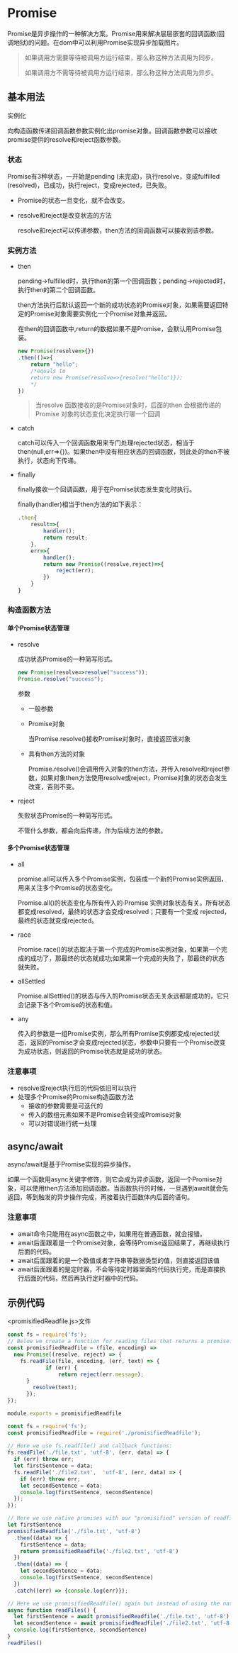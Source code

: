 # Promise

Promise是异步操作的一种解决方案。Promise用来解决层层嵌套的回调函数(回调地狱)的问题。在dom中可以利用Promise实现异步加载图片。

> 如果调用方需要等待被调用方运行结束，那么称这种方法调用为同步。
>
> 如果调用方不需等待被调用方运行结束，那么称这种方法调用为异步。

## 基本用法

实例化

向构造函数传递回调函数参数实例化出promise对象。回调函数参数可以接收promise提供的resolve和reject函数参数。

### 状态

Promise有3种状态，一开始是pending (未完成)，执行resolve，变成fulfilled (resolved)，已成功，执行reject，变成rejected，已失败。

* Promise的状态一旦变化，就不会改变。

* resolve和reject是改变状态的方法

  resolve和reject可以传递参数，then方法的回调函数可以接收到该参数。

### 实例方法

* then

  pending->fulfilled时，执行then的第一个回调函数；pending->rejected时，执行then的第二个回调函数。

  then方法执行后默认返回一个新的成功状态的Promise对象，如果需要返回特定的Promise对象需要实例化一个Promise对象并返回。

  在then的回调函数中,return的数据如果不是Promise，会默认用Promise包装。

  ```javascript
  new Promise(resolve=>{})
  .then(()=>{
      return "hello";
      /*equals to 
      return new Promise(resolve=>{resolve("hello")});
      */
  })
  ```

    > 当resolve 函数接收的是Promise对象时，后面的then 会根据传递的Promise 对象的状态变化决定执行哪一个回调

* catch

  catch可以传入一个回调函数用来专门处理rejected状态，相当于then(null,err=>{})。如果then中没有相应状态的回调函数，则此处的then不被执行，状态向下传递。

* finally

  finally接收一个回调函数，用于在Promise状态发生变化时执行。

  finally(handler)相当于then方法的如下表示：

    ```javascript
    .then{
        result=>{
            handler();
            return result;
        },
        err=>{
            handler();
            return new Promise((resolve,reject)=>{
                reject(err);
            })
        }
    }
    ```

### 构造函数方法

#### 单个Promise状态管理

* resolve

  成功状态Promise的一种简写形式。

   ```javascript
   new Promise(resolve=>resolve("success"));
   Promise.resolve("success");
   ```

  参数

  * 一般参数

  * Promise对象

    当Promise.resolve()接收Promise对象时，直接返回该对象

  * 具有then方法的对象

    Promise.resolve()会调用传入对象的then方法，并传入resolve和reject参数，如果对象then方法使用resolve或reject，Promise对象的状态会发生改变，否则不变。

* reject

  失败状态Promise的一种简写形式。

  不管什么参数，都会向后传递，作为后续方法的参数。

#### 多个Promise状态管理

* all

  promise.all可以传入多个Promise实例，包装成一个新的Promise实例返回，用来关注多个Promise的状态变化。

   Promise.all()的状态变化与所有传入的·Promise 实例对象状态有关。所有状态都变成resolved，最终的状态才会变成resolved；只要有一个变成 rejected，最终的状态就变成rejected。

* race

  Promise.race()的状态取决于第一个完成的Promise实例对象，如果第一个完成的成功了，那最终的状态就成功;如果第一个完成的失败了，那最终的状态就失败。

* allSettled

  Promise.allSettled()的状态与传入的Promise状态无关永远都是成功的，它只会记录下各个Promise的状态和值。

* any

  传入的参数是一组Promise实例，那么所有Promise实例都变成rejected状态，返回的Promise才会变成rejected状态，参数中只要有一个Promise改变为成功状态，则返回的Promise状态就是成功的状态。

### 注意事项

* resolve或reject执行后的代码依旧可以执行
* 处理多个Promise的Promise构造函数方法
  * 接收的参数需要是可迭代的
  * 传入的数组元素如果不是Promise会转变成Promise对象
  * 可以对错误进行统一处理

## async/await

async/await是基于Promise实现的异步操作。

如果一个函数用async关键字修饰，则它会成为异步函数，返回一个Promise对象，可以使用then方法添加回调函数。当函数执行的时候，一旦遇到await就会先返回，等到触发的异步操作完成，再接着执行函数体内后面的语句。

### 注意事项

* await命令只能用在async函数之中，如果用在普通函数，就会报错。
* await后面跟着是一个Promise对象，会等待Promise返回结果了，再继续执行后面的代码。
* await后面跟着的是一个数值或者字符串等数据类型的值，则直接返回该值
* await后面跟着的是定时器，不会等待定时器里面的代码执行完，而是直接执行后面的代码，然后再执行定时器中的代码。

## 示例代码

<promisifiedReadfile.js>文件

```javascript
const fs = require('fs');
// Below we create a function for reading files that returns a promise. We converted the fs.readfile() function which uses callbacks. Many of the asynchronous functions you'll encounter already return promises, so this extra step is seldom necessary. 
const promisifiedReadfile = (file, encoding) => 
  new Promise((resolve, reject) => {
    fs.readFile(file, encoding, (err, text) => {
			if (err) {
				return reject(err.message);
      }
        resolve(text);
      });
});

module.exports = promisifiedReadfile
```



```javascript
const fs = require('fs');
const promisifiedReadfile = require('./promisifiedReadfile');
      
// Here we use fs.readfile() and callback functions:
fs.readFile('./file.txt', 'utf-8', (err, data) => {
  if (err) throw err;
  let firstSentence = data;
  fs.readFile('./file2.txt',  'utf-8', (err, data) => {
    if (err) throw err;
    let secondSentence = data;
    console.log(firstSentence, secondSentence)
  });
});

// Here we use native promises with our "promisified" version of readfile:
let firstSentence
promisifiedReadfile('./file.txt', 'utf-8')
  .then((data) => {
    firstSentence = data;
    return promisifiedReadfile('./file2.txt', 'utf-8')
  })
  .then((data) => {
    let secondSentence = data;
    console.log(firstSentence, secondSentence)
  })
  .catch((err) => {console.log(err)});

// Here we use promisifiedReadfile() again but instead of using the native promise .then() syntax, we declare and invoke an async/await function:
async function readFiles() {
  let firstSentence = await promisifiedReadfile('./file.txt', 'utf-8')
  let secondSentence = await promisifiedReadfile('./file2.txt', 'utf-8')
  console.log(firstSentence, secondSentence)
}
readFiles()

```

